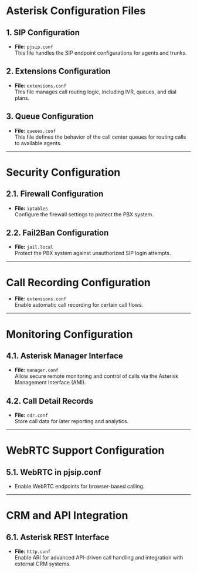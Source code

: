 # Asterisk Configuration Files

## 1. SIP Configuration
- **File:** `pjsip.conf`  
  This file handles the SIP endpoint configurations for agents and trunks.

## 2. Extensions Configuration
- **File:** `extensions.conf`  
  This file manages call routing logic, including IVR, queues, and dial plans.

## 3. Queue Configuration
- **File:** `queues.conf`  
  This file defines the behavior of the call center queues for routing calls to available agents.

---

# Security Configuration

## 2.1. Firewall Configuration
- **File:** `iptables`  
  Configure the firewall settings to protect the PBX system.

## 2.2. Fail2Ban Configuration
- **File:** `jail.local`  
  Protect the PBX system against unauthorized SIP login attempts.

---

# Call Recording Configuration
- **File:** `extensions.conf`  
  Enable automatic call recording for certain call flows.

---

# Monitoring Configuration

## 4.1. Asterisk Manager Interface
- **File:** `manager.conf`  
  Allow secure remote monitoring and control of calls via the Asterisk Management Interface (AMI).

## 4.2. Call Detail Records
- **File:** `cdr.conf`  
  Store call data for later reporting and analytics.

---

# WebRTC Support Configuration

## 5.1. WebRTC in pjsip.conf
- Enable WebRTC endpoints for browser-based calling.

---

# CRM and API Integration

## 6.1. Asterisk REST Interface
- **File:** `http.conf`  
  Enable ARI for advanced API-driven call handling and integration with external CRM systems.
